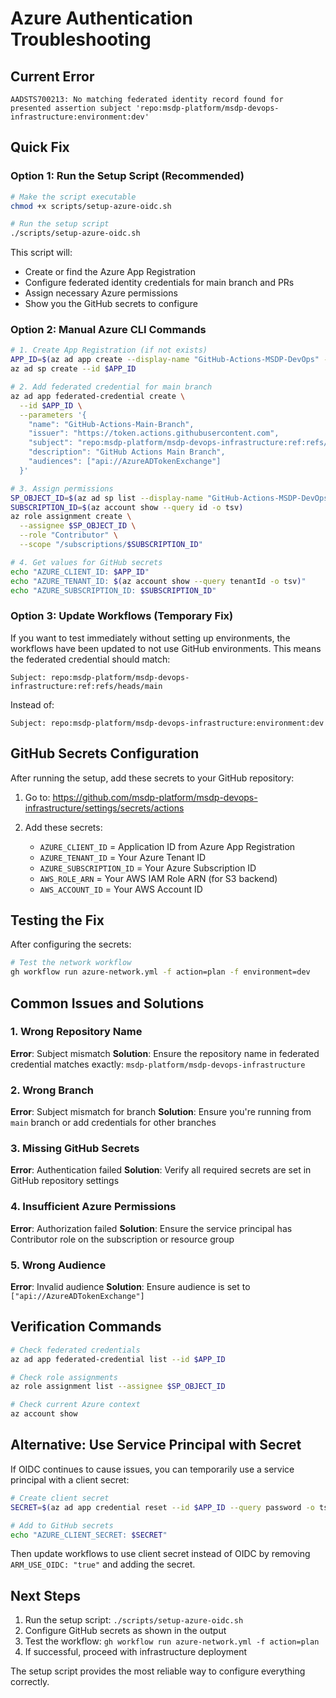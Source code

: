 # Azure Authentication Troubleshooting

## Current Error
```
AADSTS700213: No matching federated identity record found for presented assertion subject 'repo:msdp-platform/msdp-devops-infrastructure:environment:dev'
```

## Quick Fix

### Option 1: Run the Setup Script (Recommended)
```bash
# Make the script executable
chmod +x scripts/setup-azure-oidc.sh

# Run the setup script
./scripts/setup-azure-oidc.sh
```

This script will:
- Create or find the Azure App Registration
- Configure federated identity credentials for main branch and PRs
- Assign necessary Azure permissions
- Show you the GitHub secrets to configure

### Option 2: Manual Azure CLI Commands

```bash
# 1. Create App Registration (if not exists)
APP_ID=$(az ad app create --display-name "GitHub-Actions-MSDP-DevOps" --query appId -o tsv)
az ad sp create --id $APP_ID

# 2. Add federated credential for main branch
az ad app federated-credential create \
  --id $APP_ID \
  --parameters '{
    "name": "GitHub-Actions-Main-Branch",
    "issuer": "https://token.actions.githubusercontent.com",
    "subject": "repo:msdp-platform/msdp-devops-infrastructure:ref:refs/heads/main",
    "description": "GitHub Actions Main Branch",
    "audiences": ["api://AzureADTokenExchange"]
  }'

# 3. Assign permissions
SP_OBJECT_ID=$(az ad sp list --display-name "GitHub-Actions-MSDP-DevOps" --query "[0].id" -o tsv)
SUBSCRIPTION_ID=$(az account show --query id -o tsv)
az role assignment create \
  --assignee $SP_OBJECT_ID \
  --role "Contributor" \
  --scope "/subscriptions/$SUBSCRIPTION_ID"

# 4. Get values for GitHub secrets
echo "AZURE_CLIENT_ID: $APP_ID"
echo "AZURE_TENANT_ID: $(az account show --query tenantId -o tsv)"
echo "AZURE_SUBSCRIPTION_ID: $SUBSCRIPTION_ID"
```

### Option 3: Update Workflows (Temporary Fix)

If you want to test immediately without setting up environments, the workflows have been updated to not use GitHub environments. This means the federated credential should match:

```
Subject: repo:msdp-platform/msdp-devops-infrastructure:ref:refs/heads/main
```

Instead of:
```
Subject: repo:msdp-platform/msdp-devops-infrastructure:environment:dev
```

## GitHub Secrets Configuration

After running the setup, add these secrets to your GitHub repository:

1. Go to: https://github.com/msdp-platform/msdp-devops-infrastructure/settings/secrets/actions

2. Add these secrets:
   - `AZURE_CLIENT_ID` = Application ID from Azure App Registration
   - `AZURE_TENANT_ID` = Your Azure Tenant ID  
   - `AZURE_SUBSCRIPTION_ID` = Your Azure Subscription ID
   - `AWS_ROLE_ARN` = Your AWS IAM Role ARN (for S3 backend)
   - `AWS_ACCOUNT_ID` = Your AWS Account ID

## Testing the Fix

After configuring the secrets:

```bash
# Test the network workflow
gh workflow run azure-network.yml -f action=plan -f environment=dev
```

## Common Issues and Solutions

### 1. Wrong Repository Name
**Error**: Subject mismatch
**Solution**: Ensure the repository name in federated credential matches exactly: `msdp-platform/msdp-devops-infrastructure`

### 2. Wrong Branch
**Error**: Subject mismatch for branch
**Solution**: Ensure you're running from `main` branch or add credentials for other branches

### 3. Missing GitHub Secrets
**Error**: Authentication failed
**Solution**: Verify all required secrets are set in GitHub repository settings

### 4. Insufficient Azure Permissions
**Error**: Authorization failed
**Solution**: Ensure the service principal has Contributor role on the subscription or resource group

### 5. Wrong Audience
**Error**: Invalid audience
**Solution**: Ensure audience is set to `["api://AzureADTokenExchange"]`

## Verification Commands

```bash
# Check federated credentials
az ad app federated-credential list --id $APP_ID

# Check role assignments
az role assignment list --assignee $SP_OBJECT_ID

# Check current Azure context
az account show
```

## Alternative: Use Service Principal with Secret

If OIDC continues to cause issues, you can temporarily use a service principal with a client secret:

```bash
# Create client secret
SECRET=$(az ad app credential reset --id $APP_ID --query password -o tsv)

# Add to GitHub secrets
echo "AZURE_CLIENT_SECRET: $SECRET"
```

Then update workflows to use client secret instead of OIDC by removing `ARM_USE_OIDC: "true"` and adding the secret.

## Next Steps

1. Run the setup script: `./scripts/setup-azure-oidc.sh`
2. Configure GitHub secrets as shown in the output
3. Test the workflow: `gh workflow run azure-network.yml -f action=plan`
4. If successful, proceed with infrastructure deployment

The setup script provides the most reliable way to configure everything correctly.